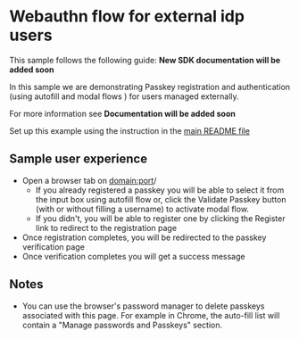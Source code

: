 # Webauthn flow for external idp users

This sample follows the following guide: **New SDK documentation will be added soon**

In this sample we are demonstrating Passkey registration and authentication (using autofill and
modal flows ) for users managed externally.

For more information see **Documentation will be added soon**

Set up this example using the instruction in the [main README file](../README.md)

## Sample user experience

- Open a browser tab on <domain:port>/
  - If you already registered a passkey you will be able to select it from the input box using
    autofill flow or, click the Validate Passkey button (with or without filling a username) to
    activate modal flow.
  - If you didn't, you will be able to register one by clicking the Register link to redirect to the
    registration page
- Once registration completes, you will be redirected to the passkey verification page
- Once verification completes you will get a success message

## Notes

- You can use the browser's password manager to delete passkeys associated with this page. For
  example in Chrome, the auto-fill list will contain a "Manage passwords and Passkeys" section.
